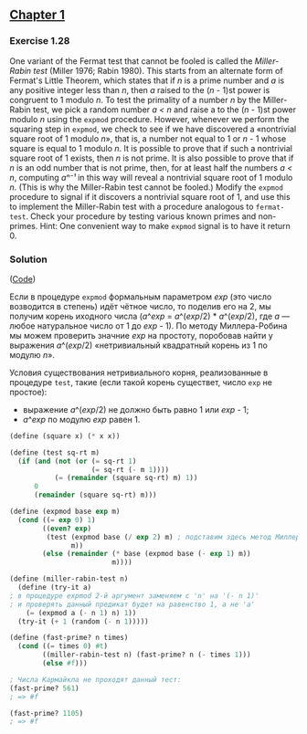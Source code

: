 ## [Chapter 1](../index.md#1-Building-Abstractions-with-Procedures)

### Exercise 1.28

One variant of the Fermat test that cannot be fooled is called the _Miller-Rabin test_ (Miller 1976; Rabin 1980). This starts from an alternate form of Fermat's Little Theorem, which states that if _n_ is a prime number and _a_ is any positive integer less than _n_, then _a_ raised to the (_n_ - 1)st power is congruent to 1 modulo _n_. To test the primality of a number _n_ by the Miller-Rabin test, we pick a random number _a < n_ and raise a to the (_n_ - 1)st power modulo _n_ using the `expmod` procedure. However, whenever we perform the squaring step in `expmod`, we check to see if we have discovered a «nontrivial square root of 1 modulo _n_», that is, a number not equal to 1 or _n_ - 1 whose square is equal to 1 modulo _n_. It is possible to prove that if such a nontrivial square root of 1 exists, then _n_ is not prime. It is also possible to prove that if _n_ is an odd number that is not prime, then, for at least half the numbers _a < n_, computing _aⁿ⁻¹_ in this way will reveal a nontrivial square root of 1 modulo _n_. (This is why the Miller-Rabin test cannot be fooled.) Modify the `expmod` procedure to signal if it discovers a nontrivial square root of 1, and use this to implement the Miller-Rabin test with a procedure analogous to `fermat-test`. Check your procedure by testing various known primes and non-primes. Hint: One convenient way to make `expmod` signal is to have it return 0.

### Solution

([Code](../../src/Chapter%201/Exercise%201.28.scm))

Если в процедуре `expmod` формальным параметром _exp_ (это число возводится в степень) идёт чётное число, то поделив его на 2, мы получим корень иходного числа (_a_^_exp_ = _a_^(_exp_/2) * _a_^(_exp_/2), где _a_ — любое натуральное число от 1 до _exp_ - 1). По методу Миллера-Робина мы можем проверить значние _exp_ на простоту, поробовав найти у выражения _a_^(_exp_/2) «нетривиальный квадратный корень из 1 по модулю _n_».
 
Условия существования нетривиального корня, реализованные в процедуре `test`, такие (если такой корень существет, число `exp` не простое):

  * выражение _a_^(_exp_/2) не должно быть равно 1 или _exp_ - 1;
  * _a_^_exp_ по модулю _exp_ равен 1.

```scheme
(define (square x) (* x x))

(define (test sq-rt m)
  (if (and (not (or (= sq-rt 1)
                    (= sq-rt (- m 1))))
           (= (remainder (square sq-rt) m) 1))
      0
      (remainder (square sq-rt) m)))

(define (expmod base exp m)
  (cond ((= exp 0) 1)
        ((even? exp)
         (test (expmod base (/ exp 2) m) ; подставим здесь метод Миллера-Робина (процедура test)
               m))
        (else (remainder (* base (expmod base (- exp 1) m))
                         m))))

(define (miller-rabin-test n)
  (define (try-it a)
; в процедуре expmod 2-й аргумент заменяем с 'n' на '(- n 1)'
; и проверять данный предикат будет на равенство 1, а не 'a'
    (= (expmod a (- n 1) n) 1))
  (try-it (+ 1 (random (- n 1)))))

(define (fast-prime? n times)
  (cond ((= times 0) #t)
        ((miller-rabin-test n) (fast-prime? n (- times 1)))
        (else #f)))

; Числа Кармайкла не проходят данный тест:
(fast-prime? 561)
; => #f

(fast-prime? 1105)
; => #f
```


